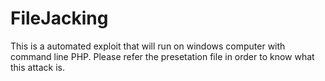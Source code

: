 # FileJacking
This is a automated exploit that will run on windows computer with command line PHP.
Please refer the presetation file in order to know what this attack is.
